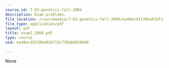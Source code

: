 ```yaml
---
course_id: 7-03-genetics-fall-2004
description: Exam problems.
file_location: /coursemedia/7-03-genetics-fall-2004/ea40ecd31386a01bf13c739b8d620689_exam2_2004.pdf
file_type: application/pdf
layout: pdf
title: exam2_2004.pdf
type: course
uid: ea40ecd31386a01bf13c739b8d620689

---
```

None